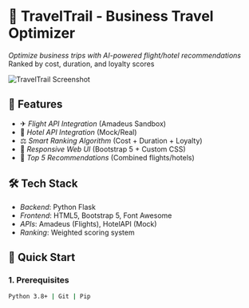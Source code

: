 # 🚀 TravelTrail - Business Travel Optimizer

*Optimize business trips with AI-powered flight/hotel recommendations*  
Ranked by cost, duration, and loyalty scores

![TravelTrail Screenshot](https://snipboard.io/WG3TJU.jpg)  


## 🌟 Features
- ✈ *Flight API Integration* (Amadeus Sandbox)
- 🏨 *Hotel API Integration* (Mock/Real)
- ⚖ *Smart Ranking Algorithm* (Cost + Duration + Loyalty)
- 📱 *Responsive Web UI* (Bootstrap 5 + Custom CSS)
- 🎯 *Top 5 Recommendations* (Combined flights/hotels)

## 🛠 Tech Stack
- *Backend*: Python Flask
- *Frontend*: HTML5, Bootstrap 5, Font Awesome
- *APIs*: Amadeus (Flights), HotelAPI (Mock)
- *Ranking*: Weighted scoring system

## 🚀 Quick Start

### 1. Prerequisites
```bash
Python 3.8+ | Git | Pip






